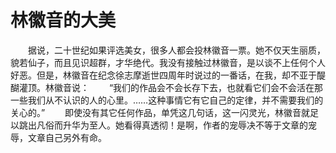 # 林徽音的大美
　　据说，二十世纪如果评选美女，很多人都会投林徽音一票。她不仅天生丽质，貌若仙子，而且见识超群，才华绝代。我没有接触过林徽音，是以谈不上任何个人好恶。但是，林徽音在纪念徐志摩逝世四周年时说过的一番话，在我，却不亚于醍醐灌顶。林徽音说： 
　　“我们的作品会不会长存下去，也就看它们会不会活在那一些我们从不认识的人的心里。……这种事情它有它自己的定律，并不需要我们的关心的。” 
　　即使没有其它任何作品，单凭这几句话，这一闪灵光，林徽音就足以跳出凡俗而升华为至人。她看得真透彻！是啊，作者的宠辱决不等于文章的宠辱，文章自己另外有命。
  